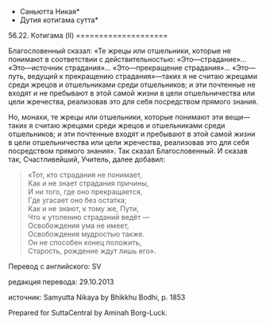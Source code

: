 * Саньютта Никая*
* Дутия котигама сутта*

56\.22\. Котигама \(II\)
\=\=\=\=\=\=\=\=\=\=\=\=\=\=\=\=\=\=\=\=

Благословенный сказал: «Те жрецы или отшельники, которые не понимают в соответствии с действительностью: «Это—страдание»… «Это—источник страдания»… «Это—прекращение страдания»… «Это—путь, ведущий к прекращению страдания»—таких я не считаю жрецами среди жрецов и отшельниками среди отшельников; и эти почтенные не входят и не пребывают в этой самой жизни в цели отшельничества или цели жречества, реализовав это для себя посредством прямого знания\.

Но, монахи, те жрецы или отшельники, которые понимают эти вещи—таких я считаю жрецами среди жрецов и отшельниками среди отшельников; и эти почтенные входят и пребывают в этой самой жизни в цели отшельничества или цели жречества, реализовав это для себя посредством прямого знания»\. Так сказал Благословенный\. И сказав так, Счастливейший, Учитель, далее добавил:

> «Тот, кто страдания не понимает,  
> Как и не знает страдания причины,  
> И ни того, где оно прекращается,  
> Где угасает оно без остатка;  
> Как и не знают, к тому же, Пути,  
> Что к утолению страданий ведёт —  
> Освобождения ума не имеет,  
> Освобождения мудростью также\.  
> Он не способен конец положить,  
> Старость, рождение ждут лишь его»\.

Перевод с английского: SV

редакция перевода: 29\.10\.2013

источник: Samyutta Nikaya by Bhikkhu Bodhi, p\. 1853

Prepared for SuttaCentral by Aminah Borg\-Luck\.